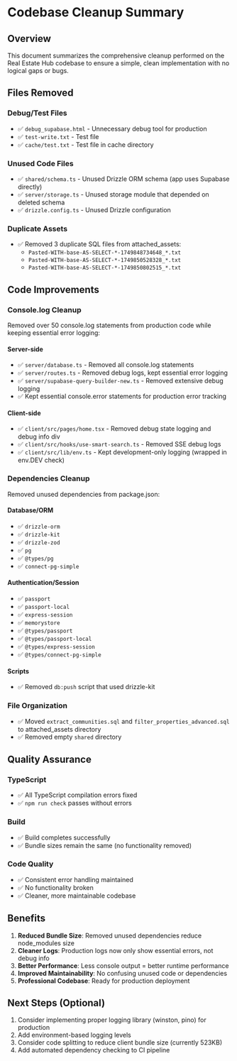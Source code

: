 # Codebase Cleanup Summary

## Overview
This document summarizes the comprehensive cleanup performed on the Real Estate Hub codebase to ensure a simple, clean implementation with no logical gaps or bugs.

## Files Removed

### Debug/Test Files
- ✅ `debug_supabase.html` - Unnecessary debug tool for production
- ✅ `test-write.txt` - Test file
- ✅ `cache/test.txt` - Test file in cache directory

### Unused Code Files
- ✅ `shared/schema.ts` - Unused Drizzle ORM schema (app uses Supabase directly)
- ✅ `server/storage.ts` - Unused storage module that depended on deleted schema
- ✅ `drizzle.config.ts` - Unused Drizzle configuration

### Duplicate Assets
- ✅ Removed 3 duplicate SQL files from attached_assets:
  - `Pasted-WITH-base-AS-SELECT-*-1749848734648_*.txt`
  - `Pasted-WITH-base-AS-SELECT-*-1749850528328_*.txt`
  - `Pasted-WITH-base-AS-SELECT-*-1749850802515_*.txt`

## Code Improvements

### Console.log Cleanup
Removed over 50 console.log statements from production code while keeping essential error logging:

#### Server-side
- ✅ `server/database.ts` - Removed all console.log statements
- ✅ `server/routes.ts` - Removed debug logs, kept essential error logging
- ✅ `server/supabase-query-builder-new.ts` - Removed extensive debug logging
- ✅ Kept essential console.error statements for production error tracking

#### Client-side
- ✅ `client/src/pages/home.tsx` - Removed debug state logging and debug info div
- ✅ `client/src/hooks/use-smart-search.ts` - Removed SSE debug logs
- ✅ `client/src/lib/env.ts` - Kept development-only logging (wrapped in env.DEV check)

### Dependencies Cleanup
Removed unused dependencies from package.json:

#### Database/ORM
- ✅ `drizzle-orm`
- ✅ `drizzle-kit` 
- ✅ `drizzle-zod`
- ✅ `pg`
- ✅ `@types/pg`
- ✅ `connect-pg-simple`

#### Authentication/Session
- ✅ `passport`
- ✅ `passport-local`
- ✅ `express-session`
- ✅ `memorystore`
- ✅ `@types/passport`
- ✅ `@types/passport-local`
- ✅ `@types/express-session`
- ✅ `@types/connect-pg-simple`

#### Scripts
- ✅ Removed `db:push` script that used drizzle-kit

### File Organization
- ✅ Moved `extract_communities.sql` and `filter_properties_advanced.sql` to attached_assets directory
- ✅ Removed empty `shared` directory

## Quality Assurance

### TypeScript
- ✅ All TypeScript compilation errors fixed
- ✅ `npm run check` passes without errors

### Build
- ✅ Build completes successfully
- ✅ Bundle sizes remain the same (no functionality removed)

### Code Quality
- ✅ Consistent error handling maintained
- ✅ No functionality broken
- ✅ Cleaner, more maintainable codebase

## Benefits

1. **Reduced Bundle Size**: Removed unused dependencies reduce node_modules size
2. **Cleaner Logs**: Production logs now only show essential errors, not debug info
3. **Better Performance**: Less console output = better runtime performance
4. **Improved Maintainability**: No confusing unused code or dependencies
5. **Professional Codebase**: Ready for production deployment

## Next Steps (Optional)

1. Consider implementing proper logging library (winston, pino) for production
2. Add environment-based logging levels
3. Consider code splitting to reduce client bundle size (currently 523KB)
4. Add automated dependency checking to CI pipeline